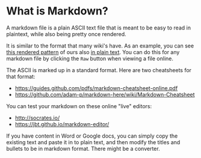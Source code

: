 # What is Markdown?

A markdown file is a plain ASCII text file that is meant to be easy to read in plaintext, while also being pretty once rendered.

It is similar to the format that many wiki's have. As an example, you can see [this rendered pattern](dedicated-community-leader.md) of ours also [in plain text](/../../raw/master/dedicated-community-leader.md). You can do this for any markdown file by clicking the ``Raw`` button when viewing a file online.

The ASCII is marked up in a standard format. Here are two cheatsheets for that format:

* https://guides.github.com/pdfs/markdown-cheatsheet-online.pdf
* https://github.com/adam-p/markdown-here/wiki/Markdown-Cheatsheet

You can test your markdown on these online "live" editors:

* http://socrates.io/
* https://jbt.github.io/markdown-editor/

If you have content in Word or Google docs, you can simply copy the existing text and paste it in to plain text, and then modify the titles and bullets to be in markdown format. There might be a converter.
